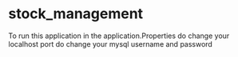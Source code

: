 # stock_management
To run this application 
in the application.Properties 
do change your localhost port
do change your mysql username and password
